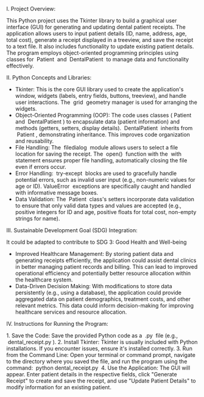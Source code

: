 I. Project Overview:
 
This Python project uses the Tkinter library to build a graphical user interface (GUI) for generating and updating dental patient receipts.  The application allows users to input patient details (ID, name, address, age, total cost), generate a receipt displayed in a treeview, and save the receipt to a text file.  It also includes functionality to update existing patient details.  The program employs object-oriented programming principles using classes for  Patient  and  DentalPatient  to manage data and functionality effectively.
 
II. Python Concepts and Libraries:
 
- Tkinter: This is the core GUI library used to create the application's window, widgets (labels, entry fields, buttons, treeview), and handle user interactions.  The  grid  geometry manager is used for arranging the widgets.
- Object-Oriented Programming (OOP): The code uses classes ( Patient  and  DentalPatient ) to encapsulate data (patient information) and methods (getters, setters, display details).   DentalPatient  inherits from  Patient , demonstrating inheritance.  This improves code organization and reusability.
- File Handling: The  filedialog  module allows users to select a file location for saving the receipt. The  open()  function with the  with  statement ensures proper file handling, automatically closing the file even if errors occur.
- Error Handling:   try-except  blocks are used to gracefully handle potential errors, such as invalid user input (e.g., non-numeric values for age or ID). ValueError  exceptions are specifically caught and handled with informative message boxes.
- Data Validation: The  Patient  class's setters incorporate data validation to ensure that only valid data types and values are accepted (e.g., positive integers for ID and age, positive floats for total cost, non-empty strings for name).
 
III. Sustainable Development Goal (SDG) Integration:
 
It could be adapted to contribute to SDG 3: Good Health and Well-being
 
- Improved Healthcare Management:  By storing patient data and generating receipts efficiently, the application could assist dental clinics in better managing patient records and billing. This can lead to improved operational efficiency and potentially better resource allocation within the healthcare system.
- Data-Driven Decision Making:  With modifications to store data persistently (e.g., using a database), the application could provide aggregated data on patient demographics, treatment costs, and other relevant metrics. This data could inform decision-making for improving healthcare services and resource allocation.

IV. Instructions for Running the Program:
 
1. Save the Code: Save the provided Python code as a  .py  file (e.g.,  dental_receipt.py ).
2. Install Tkinter:  Tkinter is usually included with Python installations. If you encounter issues, ensure it's installed correctly.
3. Run from the Command Line: Open your terminal or command prompt, navigate to the directory where you saved the file, and run the program using the command:  python dental_receipt.py 
4. Use the Application: The GUI will appear. Enter patient details in the respective fields, click "Generate Receipt" to create and save the receipt, and use "Update Patient Details" to modify information for an existing patient.
